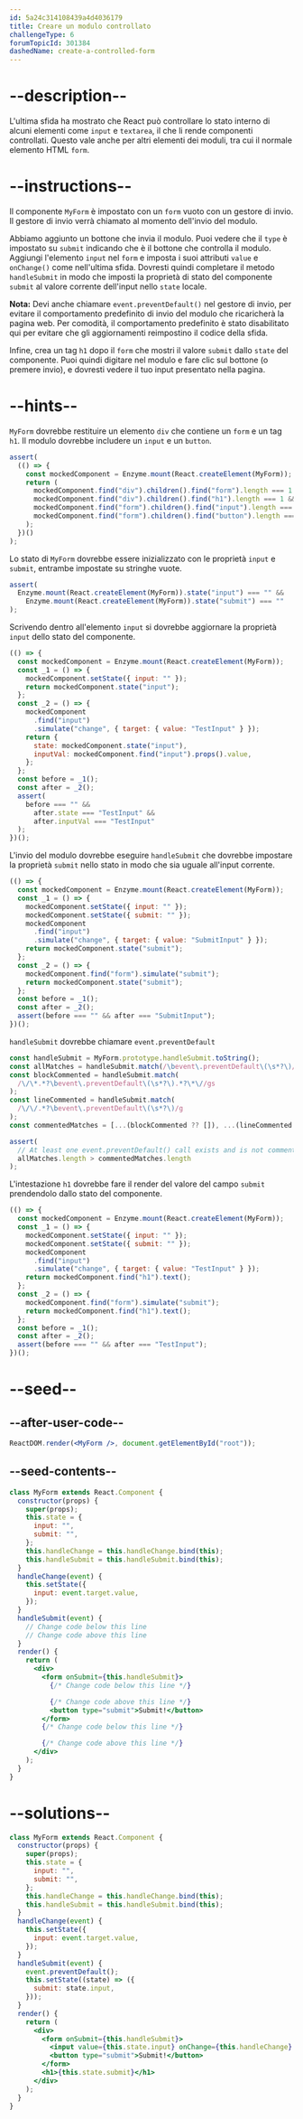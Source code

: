```yaml
---
id: 5a24c314108439a4d4036179
title: Creare un modulo controllato
challengeType: 6
forumTopicId: 301384
dashedName: create-a-controlled-form
---
```


# --description--

L'ultima sfida ha mostrato che React può controllare lo stato interno di alcuni elementi come `input` e `textarea`, il che li rende componenti controllati. Questo vale anche per altri elementi dei moduli, tra cui il normale elemento HTML `form`.

# --instructions--

Il componente `MyForm` è impostato con un `form` vuoto con un gestore di invio. Il gestore di invio verrà chiamato al momento dell'invio del modulo.

Abbiamo aggiunto un bottone che invia il modulo. Puoi vedere che il `type` è impostato su `submit` indicando che è il bottone che controlla il modulo. Aggiungi l'elemento `input` nel `form` e imposta i suoi attributi `value` e `onChange()` come nell'ultima sfida. Dovresti quindi completare il metodo `handleSubmit` in modo che imposti la proprietà di stato del componente `submit` al valore corrente dell'input nello `state` locale.

**Nota:** Devi anche chiamare `event.preventDefault()` nel gestore di invio, per evitare il comportamento predefinito di invio del modulo che ricaricherà la pagina web. Per comodità, il comportamento predefinito è stato disabilitato qui per evitare che gli aggiornamenti reimpostino il codice della sfida.

Infine, crea un tag `h1` dopo il `form` che mostri il valore `submit` dallo `state` del componente. Puoi quindi digitare nel modulo e fare clic sul bottone (o premere invio), e dovresti vedere il tuo input presentato nella pagina.

# --hints--

`MyForm` dovrebbe restituire un elemento `div` che contiene un `form` e un tag `h1`. Il modulo dovrebbe includere un `input` e un `button`.

```js
assert(
  (() => {
    const mockedComponent = Enzyme.mount(React.createElement(MyForm));
    return (
      mockedComponent.find("div").children().find("form").length === 1 &&
      mockedComponent.find("div").children().find("h1").length === 1 &&
      mockedComponent.find("form").children().find("input").length === 1 &&
      mockedComponent.find("form").children().find("button").length === 1
    );
  })()
);
```

Lo stato di `MyForm` dovrebbe essere inizializzato con le proprietà `input` e `submit`, entrambe impostate su stringhe vuote.

```js
assert(
  Enzyme.mount(React.createElement(MyForm)).state("input") === "" &&
    Enzyme.mount(React.createElement(MyForm)).state("submit") === ""
);
```

Scrivendo dentro all'elemento `input` si dovrebbe aggiornare la proprietà `input` dello stato del componente.

```js
(() => {
  const mockedComponent = Enzyme.mount(React.createElement(MyForm));
  const _1 = () => {
    mockedComponent.setState({ input: "" });
    return mockedComponent.state("input");
  };
  const _2 = () => {
    mockedComponent
      .find("input")
      .simulate("change", { target: { value: "TestInput" } });
    return {
      state: mockedComponent.state("input"),
      inputVal: mockedComponent.find("input").props().value,
    };
  };
  const before = _1();
  const after = _2();
  assert(
    before === "" &&
      after.state === "TestInput" &&
      after.inputVal === "TestInput"
  );
})();
```

L'invio del modulo dovrebbe eseguire `handleSubmit` che dovrebbe impostare la proprietà `submit` nello stato in modo che sia uguale all'input corrente.

```js
(() => {
  const mockedComponent = Enzyme.mount(React.createElement(MyForm));
  const _1 = () => {
    mockedComponent.setState({ input: "" });
    mockedComponent.setState({ submit: "" });
    mockedComponent
      .find("input")
      .simulate("change", { target: { value: "SubmitInput" } });
    return mockedComponent.state("submit");
  };
  const _2 = () => {
    mockedComponent.find("form").simulate("submit");
    return mockedComponent.state("submit");
  };
  const before = _1();
  const after = _2();
  assert(before === "" && after === "SubmitInput");
})();
```

`handleSubmit` dovrebbe chiamare `event.preventDefault`

```js
const handleSubmit = MyForm.prototype.handleSubmit.toString();
const allMatches = handleSubmit.match(/\bevent\.preventDefault\(\s*?\)/g) ?? [];
const blockCommented = handleSubmit.match(
  /\/\*.*?\bevent\.preventDefault\(\s*?\).*?\*\//gs
);
const lineCommented = handleSubmit.match(
  /\/\/.*?\bevent\.preventDefault\(\s*?\)/g
);
const commentedMatches = [...(blockCommented ?? []), ...(lineCommented ?? [])];

assert(
  // At least one event.preventDefault() call exists and is not commented out
  allMatches.length > commentedMatches.length
);
```

L'intestazione `h1` dovrebbe fare il render del valore del campo `submit` prendendolo dallo stato del componente.

```js
(() => {
  const mockedComponent = Enzyme.mount(React.createElement(MyForm));
  const _1 = () => {
    mockedComponent.setState({ input: "" });
    mockedComponent.setState({ submit: "" });
    mockedComponent
      .find("input")
      .simulate("change", { target: { value: "TestInput" } });
    return mockedComponent.find("h1").text();
  };
  const _2 = () => {
    mockedComponent.find("form").simulate("submit");
    return mockedComponent.find("h1").text();
  };
  const before = _1();
  const after = _2();
  assert(before === "" && after === "TestInput");
})();
```

# --seed--

## --after-user-code--

```jsx
ReactDOM.render(<MyForm />, document.getElementById("root"));
```

## --seed-contents--

```jsx
class MyForm extends React.Component {
  constructor(props) {
    super(props);
    this.state = {
      input: "",
      submit: "",
    };
    this.handleChange = this.handleChange.bind(this);
    this.handleSubmit = this.handleSubmit.bind(this);
  }
  handleChange(event) {
    this.setState({
      input: event.target.value,
    });
  }
  handleSubmit(event) {
    // Change code below this line
    // Change code above this line
  }
  render() {
    return (
      <div>
        <form onSubmit={this.handleSubmit}>
          {/* Change code below this line */}

          {/* Change code above this line */}
          <button type="submit">Submit!</button>
        </form>
        {/* Change code below this line */}

        {/* Change code above this line */}
      </div>
    );
  }
}
```

# --solutions--

```jsx
class MyForm extends React.Component {
  constructor(props) {
    super(props);
    this.state = {
      input: "",
      submit: "",
    };
    this.handleChange = this.handleChange.bind(this);
    this.handleSubmit = this.handleSubmit.bind(this);
  }
  handleChange(event) {
    this.setState({
      input: event.target.value,
    });
  }
  handleSubmit(event) {
    event.preventDefault();
    this.setState((state) => ({
      submit: state.input,
    }));
  }
  render() {
    return (
      <div>
        <form onSubmit={this.handleSubmit}>
          <input value={this.state.input} onChange={this.handleChange} />
          <button type="submit">Submit!</button>
        </form>
        <h1>{this.state.submit}</h1>
      </div>
    );
  }
}
```
